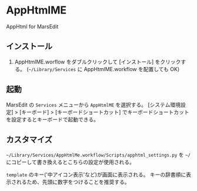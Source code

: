 AppHtmlME
=========

AppHtml for MarsEdit

インストール
------------

1. AppHtmlME.worflow をダブルクリックして \[インストール\] をクリックする。
   (`~/Library/Services` に AppHtmlME.workflow を配置しても OK)

起動
----

MarsEdit の `Services` メニューから `AppHtmlME` を選択する。
\[システム環境設定\] > \[キーボード\] > \[キーボードショートカット\]
でキーボードショートカットを設定するとキーボードで起動できる。

カスタマイズ
------------

`~/Library/Services/AppHtmlMe.workflow/Scripts/apphtml_settings.py`
を `~/` にコピーして書き換えるとこちらの設定が使用される。

`template` のキー('中アイコン表示'など)が画面に表示される。
キーの辞書順に表示されるため、先頭に数字をつけることを推奨する。
